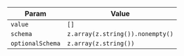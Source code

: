 | Param            | Value                            |
| ---------------- | -------------------------------- |
| `value`          | `[]`                             |
| `schema`         | `z.array(z.string()).nonempty()` |
| `optionalSchema` | `z.array(z.string())`            |
